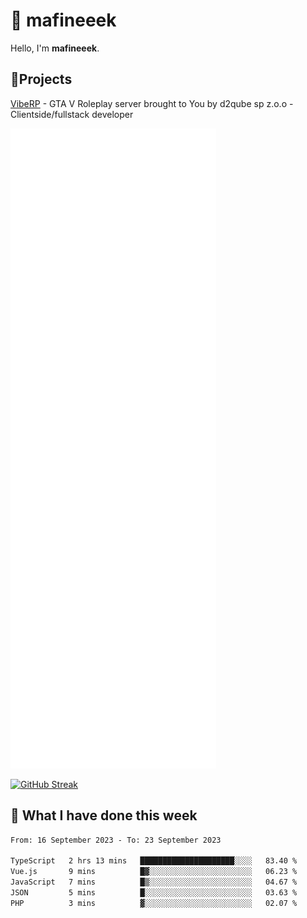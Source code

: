 # 👋 mafineeek
Hello, I'm **mafineeek**.

## 📝Projects

[VibeRP](https://v-rp.pl) - GTA V Roleplay server brought to You by d2qube sp z.o.o - Clientside/fullstack developer


![](./github-metrics.svg)

[![GitHub Streak](https://streak-stats.demolab.com/?user=mafineeek)](https://git.io/streak-stats)

## 📰 What I have done this week
<!--START_SECTION:waka-->

```txt
From: 16 September 2023 - To: 23 September 2023

TypeScript   2 hrs 13 mins   █████████████████████░░░░   83.40 %
Vue.js       9 mins          █▓░░░░░░░░░░░░░░░░░░░░░░░   06.23 %
JavaScript   7 mins          █▒░░░░░░░░░░░░░░░░░░░░░░░   04.67 %
JSON         5 mins          █░░░░░░░░░░░░░░░░░░░░░░░░   03.63 %
PHP          3 mins          ▓░░░░░░░░░░░░░░░░░░░░░░░░   02.07 %
```

<!--END_SECTION:waka-->
